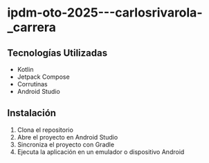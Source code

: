 # ipdm-oto-2025---carlosrivarola-_carrera
## Tecnologías Utilizadas
- Kotlin
- Jetpack Compose
- Corrutinas
- Android Studio

## Instalación
1. Clona el repositorio
2. Abre el proyecto en Android Studio
3. Sincroniza el proyecto con Gradle
4. Ejecuta la aplicación en un emulador o dispositivo Android
